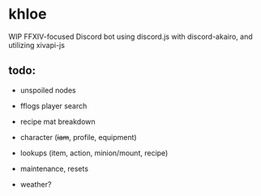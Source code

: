 # khloe

WIP FFXIV-focused Discord bot using discord.js with discord-akairo, and utilizing xivapi-js

## todo:

* unspoiled nodes
* fflogs player search
* recipe mat breakdown


* character (~~iam~~, profile, equipment)
* lookups (item, action, minion/mount, recipe)
* maintenance, resets
* weather?
